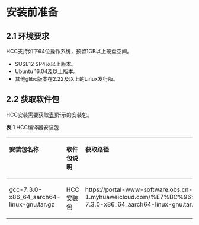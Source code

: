 # 安装前准备<a name="ZH-CN_TOPIC_0186524175"></a>

## 2.1 环境要求<a name="zh-cn_topic_0176377961_section1128221214910"></a>

HCC支持如下64位操作系统，预留1GB以上硬盘空间。

-   SUSE12 SP4及以上版本。
-   Ubuntu 16.04及以上版本。
-   其他glibc版本在2.22及以上的Linux发行版。

## 2.2 获取软件包<a name="zh-cn_topic_0176377961_section197963421016"></a>

HCC安装需要获取[表1](#zh-cn_topic_0176377961_table13161535204116)所示的安装包。

**表 1**  HCC编译器安装包

<a name="zh-cn_topic_0176377961_table13161535204116"></a>
<table><thead align="left"><tr id="zh-cn_topic_0176377961_row17171335154117"><th class="cellrowborder" valign="top" width="24.26242624262426%" id="mcps1.2.4.1.1"><p id="zh-cn_topic_0176377961_p1517135144120"><a name="zh-cn_topic_0176377961_p1517135144120"></a><a name="zh-cn_topic_0176377961_p1517135144120"></a>安装包名称</p>
</th>
<th class="cellrowborder" valign="top" width="31.393139313931396%" id="mcps1.2.4.1.2"><p id="zh-cn_topic_0176377961_p617193544116"><a name="zh-cn_topic_0176377961_p617193544116"></a><a name="zh-cn_topic_0176377961_p617193544116"></a>软件包说明</p>
</th>
<th class="cellrowborder" valign="top" width="44.34443444344435%" id="mcps1.2.4.1.3"><p id="zh-cn_topic_0176377961_p9171235144118"><a name="zh-cn_topic_0176377961_p9171235144118"></a><a name="zh-cn_topic_0176377961_p9171235144118"></a>获取路径</p>
</th>
</tr>
</thead>
<tbody><tr id="zh-cn_topic_0176377961_row1171035204119"><td class="cellrowborder" valign="top" width="24.26242624262426%" headers="mcps1.2.4.1.1 "><p id="zh-cn_topic_0176377961_p4174358411"><a name="zh-cn_topic_0176377961_p4174358411"></a><a name="zh-cn_topic_0176377961_p4174358411"></a>gcc-7.3.0-x86_64_aarch64-linux-gnu.tar.gz</p>
</td>
<td class="cellrowborder" valign="top" width="31.393139313931396%" headers="mcps1.2.4.1.2 "><p id="zh-cn_topic_0176377961_p1617113514412"><a name="zh-cn_topic_0176377961_p1617113514412"></a><a name="zh-cn_topic_0176377961_p1617113514412"></a>HCC安装包</p>
</td>
<td class="cellrowborder" valign="top" width="44.34443444344435%" headers="mcps1.2.4.1.3 "><p id="zh-cn_topic_0176377961_p05755573203"><a name="zh-cn_topic_0176377961_p05755573203"></a><a name="zh-cn_topic_0176377961_p05755573203"></a>https://portal-www-software.obs.cn-north-1.myhuaweicloud.com/%E7%BC%96%E8%AF%91%E5%B7%A5%E5%85%B7/gcc-7.3.0-x86_64_aarch64-linux-gnu.tar.gz</p>
</td>
</tr>
</tbody>
</table>

